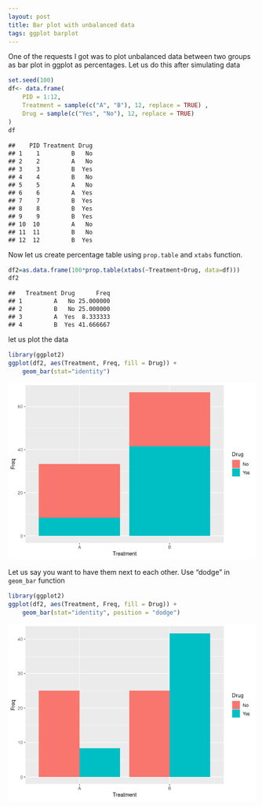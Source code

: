 ```yaml
---
layout: post
title: Bar plot with unbalanced data
tags: ggplot barplot
---
```


One of the requests I got was to plot unbalanced data between two groups as bar plot in ggplot as percentages. Let us do this after simulating data

``` r
set.seed(100)
df<- data.frame(
    PID = 1:12,
    Treatment = sample(c("A", "B"), 12, replace = TRUE) ,
    Drug = sample(c("Yes", "No"), 12, replace = TRUE)
)
df
```

    ##    PID Treatment Drug
    ## 1    1         B   No
    ## 2    2         A   No
    ## 3    3         B  Yes
    ## 4    4         B   No
    ## 5    5         A   No
    ## 6    6         A  Yes
    ## 7    7         B  Yes
    ## 8    8         B  Yes
    ## 9    9         B  Yes
    ## 10  10         A   No
    ## 11  11         B   No
    ## 12  12         B  Yes

Now let us create percentage table using `prop.table` and `xtabs` function.

``` r
df2=as.data.frame(100*prop.table(xtabs(~Treatment+Drug, data=df)))
df2
```

    ##   Treatment Drug      Freq
    ## 1         A   No 25.000000
    ## 2         B   No 25.000000
    ## 3         A  Yes  8.333333
    ## 4         B  Yes 41.666667

let us plot the data

``` r
library(ggplot2)
ggplot(df2, aes(Treatment, Freq, fill = Drug)) + 
    geom_bar(stat="identity")
```

![stacked.png](images/barplot_stacked_23052021.png) 

Let us say you want to have them next to each other. Use “dodge” in `geom_bar` function

``` r
library(ggplot2)
ggplot(df2, aes(Treatment, Freq, fill = Drug)) + 
    geom_bar(stat="identity", position = "dodge")
```

![dodged.png](images/barplot_dodged_23052021.png)
